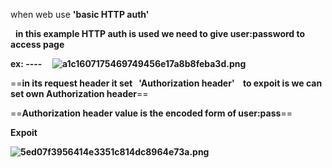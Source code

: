 when web use **'basic HTTP auth'**

  **in this example HTTP auth is used we need to give user:password to access page**

**ex: ----     ![a1c1607175469749456e17a8b8feba3d.png](../../../_resources/a1c1607175469749456e17a8b8feba3d.png)** 

==**in its request header it set   'Authorization header'    to expoit is we can set own Authorization header**==

==**Authorization header value is the encoded form of user:pass**==

**Expoit**

**![5ed07f3956414e3351c814dc8964e73a.png](../../../_resources/5ed07f3956414e3351c814dc8964e73a.png)**